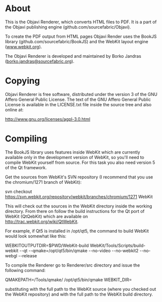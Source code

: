 
About
=====

This is the Objavi Renderer, which converts HTML files to PDF.
It is a part of the Objavi publishing engine (github.com/sourcefabric/Objavi).

To create the PDF output from HTML pages Objavi Render uses the BookJS
library (github.com/sourcefabric/BookJS) and the WebKit layout engine
(www.webkit.org).

The Objavi Renderer is developed and maintained by Borko Jandras
(borko.jandras@sourcefabric.org).


Copying
=======

Objavi Renderer is free software, distributed under the version 3 of the
GNU Affero General Public License.  The text of the GNU Affero General Public
License is available in the LICENSE.txt file inside the source tree and also
online at:

  http://www.gnu.org/licenses/agpl-3.0.html


Compiling
=========

The BookJS library uses features inside WebKit which are currently available
only in the development version of WebKit, so you'll need to compile WebKit
yourself from source. For this task you also need version 5 of the Qt framework.

Get the sources from WebKit's SVN repository (I recommend that you use
the chromium/1271 branch of WebKit):

  svn checkout https://svn.webkit.org/repository/webkit/branches/chromium/1271 WebKit

This will check out the sources in the WebKit directory inside the working
directory.  From there on follow the build instructions for the Qt port of
WebKit (QtQebKit) which are available on http://trac.webkit.org/wiki/QtWebKit.

For example, if Qt5 is installed in /opt/qt5, the command to build WebKit would
look somewhat like this:

  WEBKITOUTPUTDIR=$PWD/WebKit-build WebKit/Tools/Scripts/build-webkit --qt --qmake=/opt/qt5/bin/qmake --no-video --no-webkit2 --no-webgl --release

To compile the Renderer go to Renderer/src directory and issue the following command:

  QMAKEPATH=<WebKit-source>/Tools/qmake/ /opt/qt5/bin/qmake WEBKIT_DIR=<WebKit-build>

substituting <WebKit-source> with the full path to the WebKit source (where you checked
out the WebKit repository) and <WebKit-build> with the full path to the WebKit build
directory.
